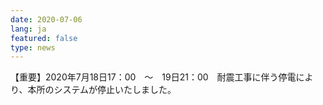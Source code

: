 ```yaml
---
date: 2020-07-06
lang: ja
featured: false
type: news
---
```

【重要】2020年7月18日17：00　～　19日21：00　耐震工事に伴う停電により、本所のシステムが停止いたしました。
